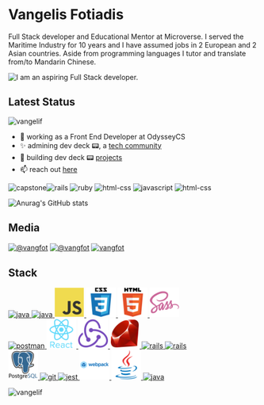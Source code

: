 # Vangelis Fotiadis 
Full Stack developer and Educational Mentor at Microverse. I served the Maritime Industry for 10 years and I have assumed jobs in 2 European and 2 Asian countries. Aside from programming languages I tutor and translate from/to Mandarin Chinese.

![I am an aspiring Full Stack developer.](https://media.giphy.com/media/4rZA5D22301iMgrUNd/giphy.gif) 

## Latest Status  

<p align="left"> <img src="https://komarev.com/ghpvc/?username=vangelif&label=Profile%20views&color=ce9927&style=flat" alt="vangelif" /> </p>

- 🔭 working as a Front End Developer at OdysseyCS
- ✨ admining dev deck 📟, a <a href="https://chat.whatsapp.com/DG71LdRpWNl51uu9ju2t6T">tech community</a> 
- 🌱 building dev deck 📟 <a href="https://docs.google.com/forms/d/1Jd4RjcaMdgoOMbLTwwM2CtjsHfnCRqjUKnG5E9-0vpA/prefill">projects</a> 
- 📫 reach out <a href="https://call.whatsapp.com/video/uerFwXzF6lMEmmRKfEtjsr">here</a> 

<img src="https://api.accredible.com/v1/frontend/credential_website_embed_image/badge/93964796" alt="capstone" height="90" width="90" /><img src="https://api.accredible.com/v1/frontend/credential_website_embed_image/badge/92027157" alt="rails" height="90" width="90"/> <img src="https://api.accredible.com/v1/frontend/credential_website_embed_image/badge/79785422" alt="ruby" height="90" width="90"/> <img src="https://api.accredible.com/v1/frontend/credential_website_embed_image/badge/76794495" alt="html-css" height="90" width="90"/> <img src="https://api.accredible.com/v1/frontend/credential_website_embed_image/badge/74439977" alt="javascript" height="90" width="90"/> <img src="https://api.accredible.com/v1/frontend/credential_website_embed_image/badge/67898521" alt="html-css" height="90" width="90"/> 

![Anurag's GitHub stats](https://github-readme-stats.vercel.app/api?username=vangelif&show_icons=true&theme=monokai)

<!-- ## Watch   
 
- <a href="https://vangelis.website/inspirational-reading">On Computing</a>
- <a href="https://vangelis.website/inspirational-reading">On Chinese Thought</a>
- <a href="https://vangelis.website/inspirational-reading">On Western Thought</a>
-->

## Media  

<p align="left">
<a href="https://www.linkedin.com/in/vangelif/" target="blank"><img align="center" src="https://raw.githubusercontent.com/rahuldkjain/github-profile-readme-generator/master/src/images/icons/Social/linked-in-alt.svg" alt="@vangfot" height="30" width="40" /></a>
<a href="https://www.facebook.com/vangelif" target="blank"><img align="center" src="http://i.imgur.com/fep1WsG.png" alt="@vangfot" height="30" width="40" /></a>
<a href="https://twitter.com/vangelif_" target="blank"><img align="center" src="https://raw.githubusercontent.com/rahuldkjain/github-profile-readme-generator/master/src/images/icons/Social/twitter.svg" alt="vangfot" height="30" width="40" /></a>

</p>

<!-- ## Support
- <a href="https://vangelis.website/charity">Offer to the Greater Good</a>
--> 
## Stack
<p align="left">


<a href="https://learn.microsoft.com/en-us/dotnet/csharp/" target="_blank" rel="noreferrer"> <img src="https://user-images.githubusercontent.com/25181517/121405384-444d7300-c95d-11eb-959f-913020d3bf90.png" alt="java" width="60" height="60"/> </a>
<a href="https://dotnet.microsoft.com/en-us/apps/aspnet" target="_blank" rel="noreferrer"> <img src="https://user-images.githubusercontent.com/25181517/121405754-b4f48f80-c95d-11eb-8893-fc325bde617f.png" alt="java" width="60" height="60"/> </a>
<a href="https://developer.mozilla.org/en-US/docs/Web/JavaScript" target="_blank" rel="noreferrer"> <img src="https://raw.githubusercontent.com/devicons/devicon/master/icons/javascript/javascript-original.svg" alt="javascript" width="60" height="60"/> </a> 
<a href="https://www.w3schools.com/css/" target="_blank" rel="noreferrer"> <img src="https://raw.githubusercontent.com/devicons/devicon/master/icons/css3/css3-original-wordmark.svg" alt="css3" width="60" height="60"/> </a> 
<a href="https://www.w3.org/html/" target="_blank" rel="noreferrer"> <img src="https://raw.githubusercontent.com/devicons/devicon/master/icons/html5/html5-original-wordmark.svg" alt="html5" width="60" height="60"/> </a> 
<a href="https://sass-lang.com" target="_blank" rel="noreferrer"> <img src="https://raw.githubusercontent.com/devicons/devicon/master/icons/sass/sass-original.svg" alt="sass" width="60" height="60"/> </a> <br>
<a href="https://postman.com" target="_blank" rel="noreferrer"> <img src="https://www.vectorlogo.zone/logos/getpostman/getpostman-icon.svg" alt="postman" width="60" height="60"/> </a> 
<a href="https://reactjs.org/" target="_blank" rel="noreferrer"> <img src="https://raw.githubusercontent.com/devicons/devicon/master/icons/react/react-original-wordmark.svg" alt="react" width="60" height="60"/> </a>
<a href="https://redux.js.org" target="_blank" rel="noreferrer"> <img src="https://raw.githubusercontent.com/devicons/devicon/master/icons/redux/redux-original.svg" alt="redux" width="60" height="60"/> </a>
<a href="https://www.ruby-lang.org/en/" target="_blank" rel="noreferrer"> <img src="https://raw.githubusercontent.com/devicons/devicon/master/icons/ruby/ruby-original.svg" alt="ruby" width="60" height="60"/> </a>
<a href="https://rubyonrails.org" target="_blank" rel="noreferrer"> <img src="https://user-images.githubusercontent.com/25181517/192603748-3ac17112-3653-4257-80da-a57334b11411.png" alt="rails" width="60" height="60"/> </a>
<a href="https://rubyonrails.org" target="_blank" rel="noreferrer"> <img src="https://user-images.githubusercontent.com/25181517/192603750-4142ae75-10fa-4b61-a773-8b2052834357.png" alt="rails" width="60" height="60"/> </a> <br>
<a href="https://www.postgresql.org" target="_blank" rel="noreferrer"> <img src="https://raw.githubusercontent.com/devicons/devicon/master/icons/postgresql/postgresql-original-wordmark.svg" alt="postgresql" width="60" height="60"/> </a>
<a href="https://git-scm.com/" target="_blank" rel="noreferrer"> <img src="https://www.vectorlogo.zone/logos/git-scm/git-scm-icon.svg" alt="git" width="60" height="60"/> </a> 
<a href="https://jestjs.io" target="_blank" rel="noreferrer"> <img src="https://www.vectorlogo.zone/logos/jestjsio/jestjsio-icon.svg" alt="jest" width="60" height="60"/> </a>
<a href="https://webpack.js.org" target="_blank" rel="noreferrer"> <img src="https://raw.githubusercontent.com/devicons/devicon/d00d0969292a6569d45b06d3f350f463a0107b0d/icons/webpack/webpack-original-wordmark.svg" alt="webpack" width="60" height="60"/> </a>
<a href="https://www.java.com" target="_blank" rel="noreferrer"> <img src="https://raw.githubusercontent.com/devicons/devicon/master/icons/java/java-original.svg" alt="java" width="60" height="60"/> </a>
<a href="https://mui.com/" target="_blank" rel="noreferrer"> <img src="https://user-images.githubusercontent.com/25181517/189716630-fe6c084c-6c66-43af-aa49-64c8aea4a5c2.png" alt="java" width="60" height="60"/> </a>  


 
<p><img align="left" src="https://github-readme-stats.vercel.app/api/top-langs?username=vangelif&show_icons=true&locale=en&layout=compact" alt="vangelif" /></p><br><br>

<!--## Recommended reading
  
- <a href="https://blog.codinghorror.com/">Jeff Atwood's Blog</a>
- <a href="https://www.joelonsoftware.com/">Joel Spolsky's Blog</a>
- <a href="https://www.yudkowsky.net/">Eliazer Yudkowsky's Blog</a>
- <a href="https://venkateshrao.com/">Venkatesh Rao's Blog</a>
- <a href="http://www.paulgraham.com/articles.html">Paul Graham's Essays</a>
- <a href="http://wadler.blogspot.com/">Philip Wadler's Blog</a>
- <a href="https://slatestarcodex.com/">Slate Star Codex Blog</a> -->
 
